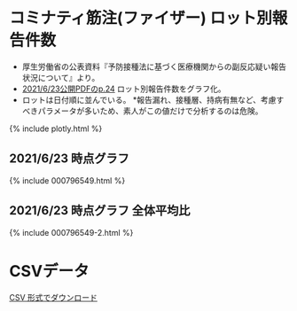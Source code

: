 # コミナティ筋注(ファイザー) ロット別報告件数

* 厚生労働省の公表資料『予防接種法に基づく医療機関からの副反応疑い報告状況について』より。
* [2021/6/23公開PDFのp.24](https://mhlw.go.jp/content/10601000/000796549.pdf) ロット別報告件数をグラフ化。
* ロットは日付順に並んでいる。
 *報告漏れ、接種層、持病有無など、考慮すべきパラメータが多いため、素人がこの値だけで分析するのは危険。

{% include plotly.html %}

## 2021/6/23 時点グラフ

{% include 000796549.html %}

## 2021/6/23 時点グラフ 全体平均比

{% include 000796549-2.html %}

# CSVデータ

[CSV 形式でダウンロード](https://raw.githubusercontent.com/geneasyura/cov19-hm/master/csv/000796549.csv)
